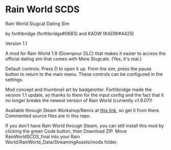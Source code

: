 # Rain World SCDS
Rain World Slugcat Dating Sim

by forthbridge (forthbridge#0683) and KADW (KADW#4425)

Version 1.1

A mod for Rain World 1.9 (Downpour DLC) that makes it easier to access the official dating sim that comes with More Slugcats. (Yes, it's real.)

Default controls: Press D to open it up. From the sim, press the pause button to return to the main menu. These controls can be configured in the settings.

Mod concept and thumbnail art by badgerotter. Forthbridge made the version 1.1 update, so thanks to them for the input config and the fact that it no longer breaks the newest version of Rain World (currently v1.9.07)!

Available through Steam Workshop/Remix at [this link](https://steamcommunity.com/sharedfiles/filedetails/?id=2923504146), so get it from there. Commented source files are in this repo.

If you don't have Rain World through Steam, you can still install this mod by clicking the green Code button, then Download ZIP. Move RainWorldSCDS_final into your Rain World/RainWorld_Data/StreamingAssets/mods folder.
